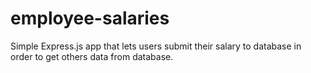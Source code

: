 # employee-salaries
Simple Express.js app that lets users submit their salary to database in order to get others data from database.
 

